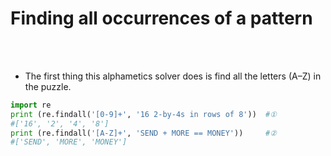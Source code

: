 # Finding all occurrences of a pattern

</br>
</br>

- The first thing this alphametics solver does is find all the letters (A–Z) in the puzzle.

```python
import re
print (re.findall('[0-9]+', '16 2-by-4s in rows of 8'))  #①
#['16', '2', '4', '8']
print (re.findall('[A-Z]+', 'SEND + MORE == MONEY'))     #②
#['SEND', 'MORE', 'MONEY']
```

